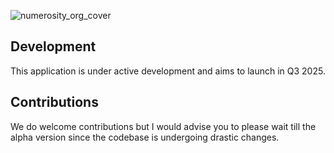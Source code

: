 ![numerosity_org_cover](https://github.com/user-attachments/assets/a40c4845-7b31-4a02-ab4f-8676afe3ab30)
## Development
This application is under active development and aims to launch in Q3 2025.

## Contributions

We do welcome contributions but I would advise you to please wait till the alpha version since the codebase is undergoing drastic changes.


